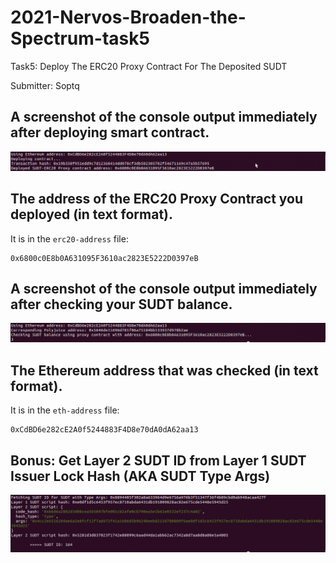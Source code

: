 # 2021-Nervos-Broaden-the-Spectrum-task5

Task5: Deploy The ERC20 Proxy Contract For The Deposited SUDT

Submitter: Soptq

## A screenshot of the console output immediately after deploying smart contract.

![deployment](deployment.png?raw=true "Deployment")

## The address of the ERC20 Proxy Contract you deployed (in text format).

It is in the `erc20-address` file:

```
0x6800c0E8b0A631095F3610ac2823E5222D0397eB
```

## A screenshot of the console output immediately after checking your SUDT balance.

![Check](check.png?raw=true "Check")

## The Ethereum address that was checked (in text format).

It is in the `eth-address` file:

```
0xCdBD6e282cE2A0f5244883F4D8e70dA0dA62aa13
```

## Bonus: Get Layer 2 SUDT ID from Layer 1 SUDT Issuer Lock Hash (AKA SUDT Type Args)


![bonus](bonus.png?raw=true "Bonus")
